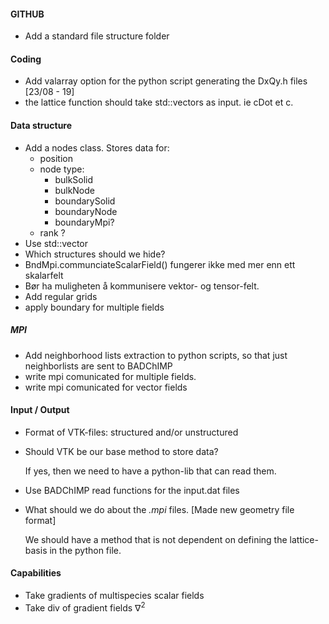 #### GITHUB
* Add a standard file structure folder 
#### Coding
* Add valarray option for the python script generating the DxQy.h files [23/08 - 19]
* the lattice function should take std::vectors as input. ie cDot et c.

#### Data structure
* Add a nodes class. Stores data for:  
  * position
  * node type:
    * bulkSolid
    * bulkNode
    * boundarySolid
    * boundaryNode
    * boundaryMpi?
  * rank ?  
* Use std::vector
* Which structures should we hide?
* BndMpi.communciateScalarField() fungerer ikke med mer enn ett skalarfelt
* Bør ha muligheten å kommunisere vektor- og tensor-felt.
* Add regular grids
* apply boundary for multiple fields
##### MPI
* Add neighborhood lists extraction to python scripts, so that just neighborlists are sent to BADChIMP
* write mpi comunicated for multiple fields.
* write mpi comunicated for vector fields

#### Input / Output
* Format of VTK-files: structured and/or unstructured
* Should VTK be our base method to store data?

   If yes, then we need to have a python-lib that can read them.
* Use BADChIMP read functions for the input.dat files
* What should we do about the  *.mpi* files. [Made new geometry file format]

   We should have a method that is not dependent on defining the lattice-basis in the python file.

#### Capabilities
* Take gradients of multispecies scalar fields
* Take div of gradient fields 
$\nabla^2$
